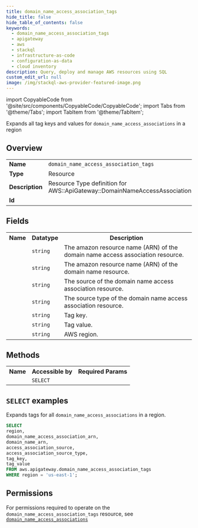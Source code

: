 ```yaml
---
title: domain_name_access_association_tags
hide_title: false
hide_table_of_contents: false
keywords:
  - domain_name_access_association_tags
  - apigateway
  - aws
  - stackql
  - infrastructure-as-code
  - configuration-as-data
  - cloud inventory
description: Query, deploy and manage AWS resources using SQL
custom_edit_url: null
image: /img/stackql-aws-provider-featured-image.png
---
```


import CopyableCode from '@site/src/components/CopyableCode/CopyableCode';
import Tabs from '@theme/Tabs';
import TabItem from '@theme/TabItem';

Expands all tag keys and values for <code>domain_name_access_associations</code> in a region

## Overview
<table>
<tbody>
<tr><td><b>Name</b></td><td><code>domain_name_access_association_tags</code></td></tr>
<tr><td><b>Type</b></td><td>Resource</td></tr>
<tr><td><b>Description</b></td><td>Resource Type definition for AWS::ApiGateway::DomainNameAccessAssociation.</td></tr>
<tr><td><b>Id</b></td><td><CopyableCode code="aws.apigateway.domain_name_access_association_tags" /></td></tr>
</tbody>
</table>

## Fields
<table>
<tbody>
<tr><th>Name</th><th>Datatype</th><th>Description</th></tr><tr><td><CopyableCode code="domain_name_access_association_arn" /></td><td><code>string</code></td><td>The amazon resource name (ARN) of the domain name access association resource.</td></tr>
<tr><td><CopyableCode code="domain_name_arn" /></td><td><code>string</code></td><td>The amazon resource name (ARN) of the domain name resource.</td></tr>
<tr><td><CopyableCode code="access_association_source" /></td><td><code>string</code></td><td>The source of the domain name access association resource.</td></tr>
<tr><td><CopyableCode code="access_association_source_type" /></td><td><code>string</code></td><td>The source type of the domain name access association resource.</td></tr>
<tr><td><CopyableCode code="tag_key" /></td><td><code>string</code></td><td>Tag key.</td></tr>
<tr><td><CopyableCode code="tag_value" /></td><td><code>string</code></td><td>Tag value.</td></tr>
<tr><td><CopyableCode code="region" /></td><td><code>string</code></td><td>AWS region.</td></tr>
</tbody>
</table>

## Methods

<table>
<tbody>
  <tr>
    <th>Name</th>
    <th>Accessible by</th>
    <th>Required Params</th>
  </tr>
  <tr>
    <td><CopyableCode code="list_resources" /></td>
    <td><code>SELECT</code></td>
    <td><CopyableCode code="region" /></td>
  </tr>
</tbody>
</table>

## `SELECT` examples
Expands tags for all <code>domain_name_access_associations</code> in a region.
```sql
SELECT
region,
domain_name_access_association_arn,
domain_name_arn,
access_association_source,
access_association_source_type,
tag_key,
tag_value
FROM aws.apigateway.domain_name_access_association_tags
WHERE region = 'us-east-1';
```


## Permissions

For permissions required to operate on the <code>domain_name_access_association_tags</code> resource, see <a href="/services/apigateway/domain_name_access_associations/#permissions"><code>domain_name_access_associations</code></a>

